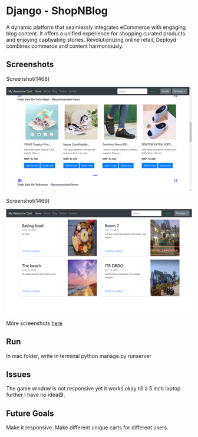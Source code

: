 
# Django - ShopNBlog

A dynamic platform that seamlessly integrates eCommerce with engaging blog content. It offers a unified experience for shopping curated products and enjoying captivating stories. Revolutionizing online retail, Deployd combines commerce and content harmoniously. 

## Screenshots

Screenshot(1468)

![App Screenshot](https://github.com/TanCannon/ShopNBlog/blob/master/screenshot/Screenshot%20(1468).png)

Screenshot(1469)

![App Screenshot](https://github.com/TanCannon/ShopNBlog/blob/master/screenshot/Screenshot%20(1469).png)

More screenshots [here](https://github.com/TanCannon/ShopNBlog/tree/master/screenshot)

## Run

In mac folder,
write in terminal
python manage.py runserver
    
## Issues

The game window is not responsive yet it works okay till a 5 inch laptop further I have no idea😅.

## Future Goals

Make it responsive.
Make different unique carts for different users.


